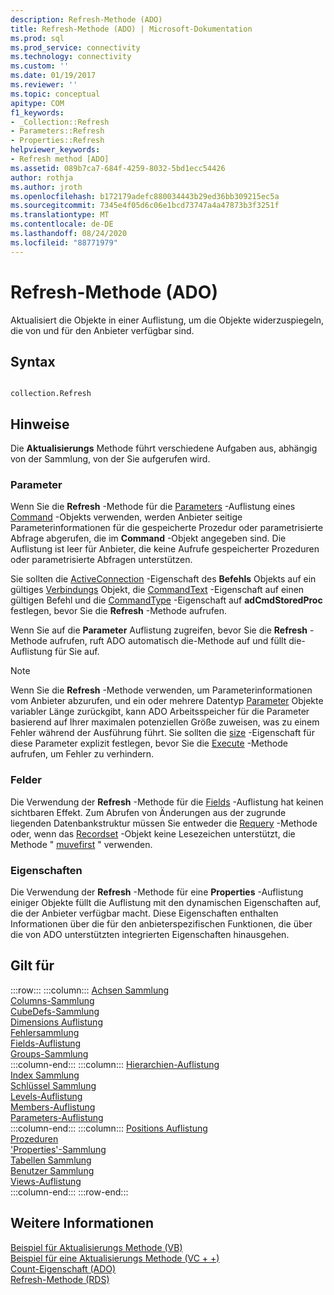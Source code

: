 ```yaml
---
description: Refresh-Methode (ADO)
title: Refresh-Methode (ADO) | Microsoft-Dokumentation
ms.prod: sql
ms.prod_service: connectivity
ms.technology: connectivity
ms.custom: ''
ms.date: 01/19/2017
ms.reviewer: ''
ms.topic: conceptual
apitype: COM
f1_keywords:
- _Collection::Refresh
- Parameters::Refresh
- Properties::Refresh
helpviewer_keywords:
- Refresh method [ADO]
ms.assetid: 089b7ca7-684f-4259-8032-5bd1ecc54426
author: rothja
ms.author: jroth
ms.openlocfilehash: b172179adefc880034443b29ed36bb309215ec5a
ms.sourcegitcommit: 7345e4f05d6c06e1bcd73747a4a47873b3f3251f
ms.translationtype: MT
ms.contentlocale: de-DE
ms.lasthandoff: 08/24/2020
ms.locfileid: "88771979"
---
```

# <a name="refresh-method-ado"></a>Refresh-Methode (ADO)
Aktualisiert die Objekte in einer Auflistung, um die Objekte widerzuspiegeln, die von und für den Anbieter verfügbar sind.  
  
## <a name="syntax"></a>Syntax  
  
```  
  
collection.Refresh  
```  
  
## <a name="remarks"></a>Hinweise  
 Die **Aktualisierungs** Methode führt verschiedene Aufgaben aus, abhängig von der Sammlung, von der Sie aufgerufen wird.  
  
### <a name="parameters"></a>Parameter  
 Wenn Sie die **Refresh** -Methode für die [Parameters](./parameters-collection-ado.md) -Auflistung eines [Command](./command-object-ado.md) -Objekts verwenden, werden Anbieter seitige Parameterinformationen für die gespeicherte Prozedur oder parametrisierte Abfrage abgerufen, die im **Command** -Objekt angegeben sind. Die Auflistung ist leer für Anbieter, die keine Aufrufe gespeicherter Prozeduren oder parametrisierte Abfragen unterstützen.  
  
 Sie sollten die [ActiveConnection](./activeconnection-property-ado.md) -Eigenschaft des **Befehls** Objekts auf ein gültiges [Verbindungs](./connection-object-ado.md) Objekt, die [CommandText](./commandtext-property-ado.md) -Eigenschaft auf einen gültigen Befehl und die [CommandType](./commandtype-property-ado.md) -Eigenschaft auf **adCmdStoredProc** festlegen, bevor Sie die **Refresh** -Methode aufrufen.  
  
 Wenn Sie auf die **Parameter** Auflistung zugreifen, bevor Sie die **Refresh** -Methode aufrufen, ruft ADO automatisch die-Methode auf und füllt die-Auflistung für Sie auf.  
  
> [!NOTE]
>  Wenn Sie die **Refresh** -Methode verwenden, um Parameterinformationen vom Anbieter abzurufen, und ein oder mehrere Datentyp [Parameter](./parameter-object.md) Objekte variabler Länge zurückgibt, kann ADO Arbeitsspeicher für die Parameter basierend auf Ihrer maximalen potenziellen Größe zuweisen, was zu einem Fehler während der Ausführung führt. Sie sollten die [size](./size-property-ado-parameter.md) -Eigenschaft für diese Parameter explizit festlegen, bevor Sie die [Execute](./execute-method-ado-command.md) -Methode aufrufen, um Fehler zu verhindern.  
  
### <a name="fields"></a>Felder  
 Die Verwendung der **Refresh** -Methode für die [Fields](./fields-collection-ado.md) -Auflistung hat keinen sichtbaren Effekt. Zum Abrufen von Änderungen aus der zugrunde liegenden Datenbankstruktur müssen Sie entweder die [Requery](./requery-method.md) -Methode oder, wenn das [Recordset](./recordset-object-ado.md) -Objekt keine Lesezeichen unterstützt, die Methode " [muvefirst](./movefirst-movelast-movenext-and-moveprevious-methods-ado.md) " verwenden.  
  
### <a name="properties"></a>Eigenschaften  
 Die Verwendung der **Refresh** -Methode für eine **Properties** -Auflistung einiger Objekte füllt die Auflistung mit den dynamischen Eigenschaften auf, die der Anbieter verfügbar macht. Diese Eigenschaften enthalten Informationen über die für den anbieterspezifischen Funktionen, die über die von ADO unterstützten integrierten Eigenschaften hinausgehen.  
  
## <a name="applies-to"></a>Gilt für  

:::row:::
    :::column:::
        [Achsen Sammlung](../ado-md-api/axes-collection-ado-md.md)  
        [Columns-Sammlung](../adox-api/columns-collection-adox.md)  
        [CubeDefs-Sammlung](../ado-md-api/cubedefs-collection-ado-md.md)  
        [Dimensions Auflistung](../ado-md-api/dimensions-collection-ado-md.md)  
        [Fehlersammlung](./errors-collection-ado.md)  
        [Fields-Auflistung](./fields-collection-ado.md)  
        [Groups-Sammlung](../adox-api/groups-collection-adox.md)  
    :::column-end:::
    :::column:::
        [Hierarchien-Auflistung](../ado-md-api/hierarchies-collection-ado-md.md)  
        [Index Sammlung](../adox-api/indexes-collection-adox.md)  
        [Schlüssel Sammlung](../adox-api/keys-collection-adox.md)  
        [Levels-Auflistung](../ado-md-api/levels-collection-ado-md.md)  
        [Members-Auflistung](../ado-md-api/members-collection-ado-md.md)  
        [Parameters-Auflistung](./parameters-collection-ado.md)  
    :::column-end:::
    :::column:::
        [Positions Auflistung](../ado-md-api/positions-collection-ado-md.md)  
        [Prozeduren](../adox-api/procedures-collection-adox.md)  
        ['Properties'-Sammlung](./properties-collection-ado.md)  
        [Tabellen Sammlung](../adox-api/tables-collection-adox.md)  
        [Benutzer Sammlung](../adox-api/users-collection-adox.md)  
        [Views-Auflistung](../adox-api/views-collection-adox.md)  
    :::column-end:::
:::row-end:::

## <a name="see-also"></a>Weitere Informationen  
 [Beispiel für Aktualisierungs Methode (VB)](./refresh-method-example-vb.md)   
 [Beispiel für eine Aktualisierungs Methode (VC + +)](./refresh-method-example-vc.md)   
 [Count-Eigenschaft (ADO)](./count-property-ado.md)   
 [Refresh-Methode (RDS)](../rds-api/refresh-method-rds.md)